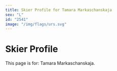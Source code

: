 ```yaml
---
title: Skier Profile for Tamara Markaschanskaja
sex: "L"
id: "2541"
image: "/img/flags/urs.svg" 
---
```


# Skier Profile

This page is for: Tamara Markaschanskaja.
    